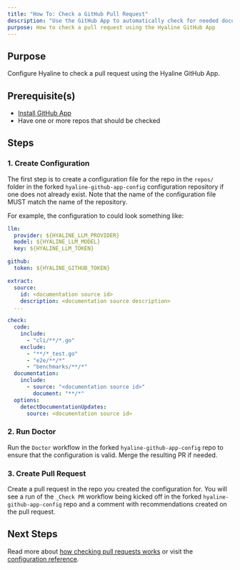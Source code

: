 ```yaml
---
title: "How To: Check a GitHub Pull Request"
description: "Use the GitHub App to automatically check for needed documentation updates in pull requests using Hyaline."
purpose: How to check a pull request using the Hyaline GitHub App
---
```

## Purpose
Configure Hyaline to check a pull request using the Hyaline GitHub App.

## Prerequisite(s)
- [Install GitHub App](./install-github-app.md)
- Have one or more repos that should be checked

## Steps

### 1. Create Configuration
The first step is to create a configuration file for the repo in the `repos/` folder in the forked `hyaline-github-app-config` configuration repository if one does not already exist. Note that the name of the configuration file MUST match the name of the repository.

For example, the configuration to could look something like:

```yml
llm:
  provider: ${HYALINE_LLM_PROVIDER}
  model: ${HYALINE_LLM_MODEL}
  key: ${HYALINE_LLM_TOKEN}

github:
  token: ${HYALINE_GITHUB_TOKEN}

extract:
  source:
    id: <documentation source id>
    description: <documentation source description>
  ...

check:
  code:
    include:
      - "cli/**/*.go"
    exclude:
      - "**/*_test.go"
      - "e2e/**/*"
      - "benchmarks/**/*"
  documentation:
    include:
      - source: "<documentation source id>"
        document: "**/*"
  options:
    detectDocumentationUpdates:
      source: <documentation source id>
```

### 2. Run Doctor
Run the `Doctor` workflow in the forked `hyaline-github-app-config` repo to ensure that the configuration is valid. Merge the resulting PR if needed.

### 3. Create Pull Request
Create a pull request in the repo you created the configuration for. You will see a run of the `_Check PR` workflow being kicked off in the forked `hyaline-github-app-config` repo and a comment with recommendations created on the pull request.

## Next Steps
Read more about [how checking pull requests works](../explanation/check.md) or visit the [configuration reference](../reference/config.md).